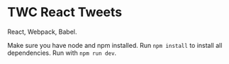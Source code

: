 # TWC React Tweets
React, Webpack, Babel.

Make sure you have node and npm installed.
Run ```npm install``` to install all dependencies.
Run with ```npm run dev```.
